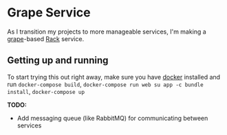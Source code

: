 # Grape Service

As I transition my projects to more manageable services, I'm making a [grape](https://github.com/intridea/grape)-based [Rack](https://github.com/rack/rack) service.

## Getting up and running
To start trying this out right away, make sure you have [docker](https://docs.docker.com/installation/) installed and run `docker-compose build`, `docker-compose run web su app -c bundle install`, `docker-compose up`

**TODO:**
* Add messaging queue (like RabbitMQ) for communicating between services
